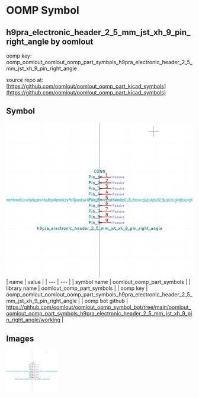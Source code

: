 # OOMP Symbol  
## h9pra_electronic_header_2_5_mm_jst_xh_9_pin_right_angle  by oomlout  
  
oomp key: oomp_oomlout_oomlout_oomp_part_symbols_h9pra_electronic_header_2_5_mm_jst_xh_9_pin_right_angle  
  
source repo at: [https://github.com/oomlout/oomlout_oomp_part_kicad_symbols](https://github.com/oomlout/oomlout_oomp_part_kicad_symbols)  
## Symbol  
  
[![working.png](working_600.png)](working.png)  
| name | value | 
| --- | --- | 
| symbol name | oomlout_oomp_part_symbols | 
| library name | oomlout_oomp_part_symbols | 
| oomp key | oomp_oomlout_oomlout_oomp_part_symbols_h9pra_electronic_header_2_5_mm_jst_xh_9_pin_right_angle | 
| oomp bot github | https://github.com/oomlout/oomlout_oomp_symbol_bot/tree/main/oomlout_oomlout_oomp_part_symbols_h9pra_electronic_header_2_5_mm_jst_xh_9_pin_right_angle/working | 
## Images  
  
[![working.png](working_140.png)](working.png)  
